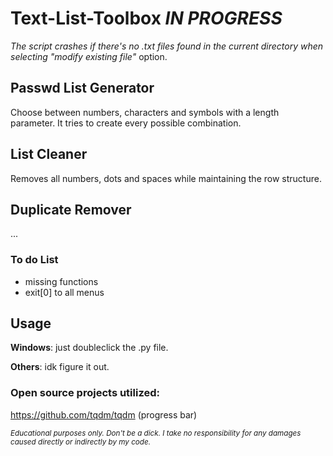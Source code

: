 # Text-List-Toolbox _IN PROGRESS_
_The script crashes if there's no .txt files found in the current directory when selecting "modify existing file"_ option.


## Passwd List Generator
Choose between numbers, characters and symbols with a length parameter. It tries to create every possible combination.



## List Cleaner
Removes all numbers, dots and spaces while maintaining the row structure.


## Duplicate Remover
...


### To do List
- missing functions
- exit[0] to all menus




## Usage
**Windows**: just doubleclick the .py file.


**Others**: idk figure it out.



### Open source projects utilized:
https://github.com/tqdm/tqdm (progress bar)

<sub>_Educational purposes only. Don't be a dick. I take no responsibility for any damages caused directly or indirectly by my code._</sub>

